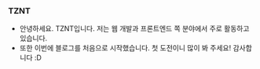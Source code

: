 ### TZNT

 * 안녕하세요. TZNT입니다. 저는 웹 개발과 프론트엔드 쪽 분야에서 주로 활동하고 있습니다.
 * 또한 이번에 블로그를 처음으로 시작했습니다. 첫 도전이니 많이 봐 주세요! 감사합니다 :D
